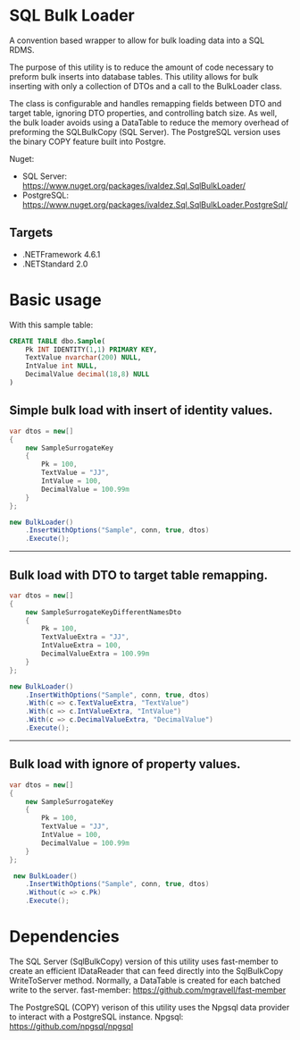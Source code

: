 SQL Bulk Loader
===============
A convention based wrapper to allow for bulk loading data into a SQL RDMS. 

The purpose of this utility is to reduce the amount of code necessary to preform bulk inserts into database tables. This utility allows for bulk inserting with only a collection of DTOs and a call to the BulkLoader class. 

The class is configurable and handles remapping fields between DTO and target table, ignoring DTO properties, and controlling batch size. As well, the bulk loader avoids using a DataTable to reduce the memory overhead of preforming the SQLBulkCopy (SQL Server). The PostgreSQL version uses the binary COPY feature built into Postgre.  

Nuget: 
* SQL Server: https://www.nuget.org/packages/ivaldez.Sql.SqlBulkLoader/
* PostgreSQL: https://www.nuget.org/packages/ivaldez.Sql.SqlBulkLoader.PostgreSql/

## Targets

* .NETFramework 4.6.1
* .NETStandard 2.0

# Basic usage

With this sample table:

```sql
CREATE TABLE dbo.Sample(
    Pk INT IDENTITY(1,1) PRIMARY KEY,
    TextValue nvarchar(200) NULL,
    IntValue int NULL,
    DecimalValue decimal(18,8) NULL
)
```

## Simple bulk load with insert of identity values.

```csharp
var dtos = new[]
{
    new SampleSurrogateKey
    {
        Pk = 100,
        TextValue = "JJ",
        IntValue = 100,
        DecimalValue = 100.99m
    }
};

new BulkLoader()
    .InsertWithOptions("Sample", conn, true, dtos)
    .Execute();
```

<hr />

## Bulk load with DTO to target table remapping.

```csharp
var dtos = new[]
{
    new SampleSurrogateKeyDifferentNamesDto
    {
        Pk = 100,
        TextValueExtra = "JJ",
        IntValueExtra = 100,
        DecimalValueExtra = 100.99m
    }
};

new BulkLoader()
    .InsertWithOptions("Sample", conn, true, dtos)
    .With(c => c.TextValueExtra, "TextValue")
    .With(c => c.IntValueExtra, "IntValue")
    .With(c => c.DecimalValueExtra, "DecimalValue")
    .Execute();
```
<hr />

## Bulk load with ignore of property values.

```csharp
var dtos = new[]
{
    new SampleSurrogateKey
    {
        Pk = 100,
        TextValue = "JJ",
        IntValue = 100,
        DecimalValue = 100.99m
    }
};

 new BulkLoader()
    .InsertWithOptions("Sample", conn, true, dtos)
    .Without(c => c.Pk)
    .Execute();
```

# Dependencies

The SQL Server (SqlBulkCopy) version of this utility uses fast-member to create an efficient IDataReader that can feed directly into the SqlBulkCopy WriteToServer method. Normally, a DataTable is created for each batched write to the server.
fast-member: https://github.com/mgravell/fast-member

The PostgreSQL (COPY) verison of this utility uses the Npgsql data provider to interact with a PostgreSQL instance. 
Npgsql: https://github.com/npgsql/npgsql